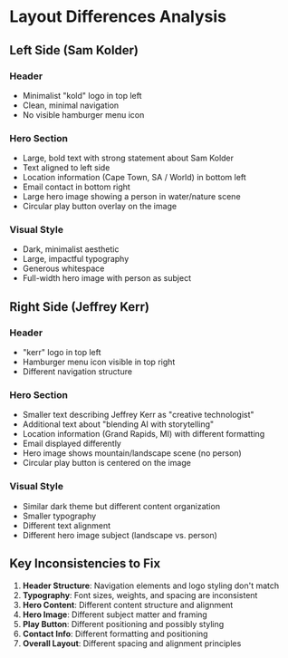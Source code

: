 # Layout Differences Analysis

## Left Side (Sam Kolder)

### Header
- Minimalist "kold" logo in top left
- Clean, minimal navigation
- No visible hamburger menu icon

### Hero Section
- Large, bold text with strong statement about Sam Kolder
- Text aligned to left side
- Location information (Cape Town, SA / World) in bottom left
- Email contact in bottom right
- Large hero image showing a person in water/nature scene
- Circular play button overlay on the image

### Visual Style
- Dark, minimalist aesthetic
- Large, impactful typography
- Generous whitespace
- Full-width hero image with person as subject

## Right Side (Jeffrey Kerr)

### Header
- "kerr" logo in top left
- Hamburger menu icon visible in top right
- Different navigation structure

### Hero Section
- Smaller text describing Jeffrey Kerr as "creative technologist"
- Additional text about "blending AI with storytelling"
- Location information (Grand Rapids, MI) with different formatting
- Email displayed differently
- Hero image shows mountain/landscape scene (no person)
- Circular play button is centered on the image

### Visual Style
- Similar dark theme but different content organization
- Smaller typography
- Different text alignment
- Different hero image subject (landscape vs. person)

## Key Inconsistencies to Fix

1. **Header Structure**: Navigation elements and logo styling don't match
2. **Typography**: Font sizes, weights, and spacing are inconsistent
3. **Hero Content**: Different content structure and alignment
4. **Hero Image**: Different subject matter and framing
5. **Play Button**: Different positioning and possibly styling
6. **Contact Info**: Different formatting and positioning
7. **Overall Layout**: Different spacing and alignment principles